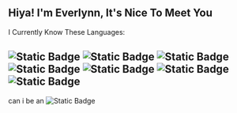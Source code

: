 Hiya! I'm Everlynn, It's Nice To Meet You
----------------------------------------
I Currently Know These Languages:

![Static Badge](https://img.shields.io/badge/-html-orange)
![Static Badge](https://img.shields.io/badge/-css-blue)
![Static Badge](https://img.shields.io/badge/-ruby-darkred)
![Static Badge](https://img.shields.io/badge/-python-lightblue)
![Static Badge](https://img.shields.io/badge/-clang-blue)
![Static Badge](https://img.shields.io/badge/-c%2B%2B-darkblue)
![Static Badge](https://img.shields.io/badge/-javascript-yellow)
----------------------------------------------------------------
can i be an 
![Static Badge](https://img.shields.io/badge/-ogre-darkred)


